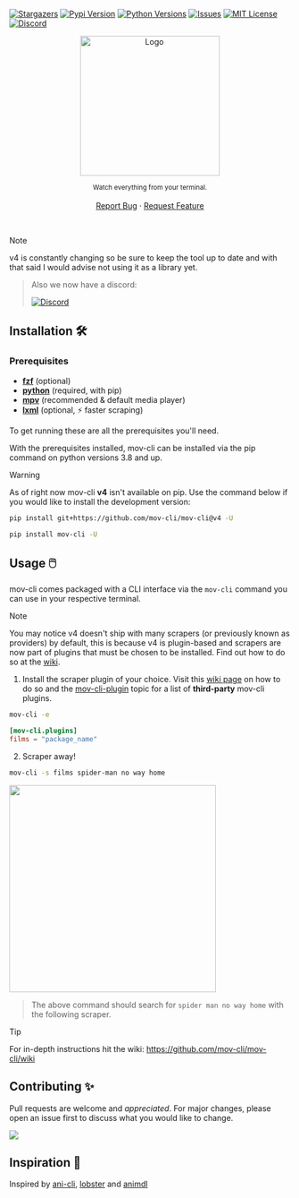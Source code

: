 <a name="readme-top"></a>

[![Stargazers][stars-shield]][stars-url]
[![Pypi Version][pypi-shield]][pypi-url]
[![Python Versions][python-shield]][pypi-url]
[![Issues][issues-shield]][issues-url]
[![MIT License][license-shield]][license-url]
[![Discord][discord-shield]][discord-url]

<div align="center">

  <a href="https://github.com/mov-cli/mov-cli">
    <img src="https://github.com/mov-cli/mov-cli/assets/132799819/a23bec13-881d-41b9-b596-b31c6698b89e" alt="Logo" width="250">
  </a>

  <sub>Watch everything from your terminal.</sub>
  <br>
  <br>
  <a href="https://github.com/mov-cli/mov-cli/issues">Report Bug</a>
  ·
  <a href="https://github.com/mov-cli/mov-cli/issues">Request Feature</a>

</div>

<br>

> [!Note]
> v4 is constantly changing so be sure to keep the tool up to date and with that said I would advise not using it as a library yet.
>
> > Also we now have a discord:
> >
> > [![Discord](https://img.shields.io/badge/Discord-%235865F2.svg?style=for-the-badge&logo=discord&logoColor=white)](https://discord.gg/BMzC7ePsBV)

## Installation 🛠️
### Prerequisites
- **[fzf](https://github.com/junegunn/fzf?tab=readme-ov-file#installation)** (optional)
- **[python](https://www.python.org/downloads/)** (required, with pip)
- **[mpv](https://mpv.io/installation/)** (recommended & default media player)
- **[lxml](https://pypi.org/project/lxml/)** (optional, ⚡ faster scraping)

To get running these are all the prerequisites you'll need.

With the prerequisites installed, mov-cli can be installed via the pip command on python versions 3.8 and up.

> [!WARNING]
> As of right now mov-cli **v4** isn't available on pip. Use the command below if you would like to install the development version:
> ```sh
> pip install git+https://github.com/mov-cli/mov-cli@v4 -U
> ```

```sh
pip install mov-cli -U
```

## Usage 🖱️
mov-cli comes packaged with a CLI interface via the `mov-cli` command you can use in your respective terminal. 

> [!NOTE]
> You may notice v4 doesn't ship with many scrapers (or previously known as providers) by default, this is because v4 is plugin-based and scrapers are now part of plugins that must be chosen to be installed.
> Find out how to do so at the [wiki](https://github.com/mov-cli/mov-cli/wiki#plugins).

1. Install the scraper plugin of your choice. Visit this [wiki page](https://github.com/mov-cli/mov-cli/wiki#plugins) on how to do so and the [mov-cli-plugin](https://github.com/topics/mov-cli-plugin) topic for a list of **third-party** mov-cli plugins.
```sh
mov-cli -e
```
```toml
[mov-cli.plugins]
films = "package_name"
```

2. Scraper away!
```sh
mov-cli -s films spider-man no way home
```
<img width="370px" src="https://github.com/mov-cli/mov-cli/assets/66202304/86189cab-b246-405e-a266-6c624bee2d36">

> The above command should search for `spider man no way home` with the following scraper.

> [!TIP]
> For in-depth instructions hit the wiki: https://github.com/mov-cli/mov-cli/wiki

## Contributing ✨
Pull requests are welcome and *appreciated*. For major changes, please open an issue first to discuss what you would like to change.

<a href = "https://github.com/mov-cli/mov-cli/graphs/contributors">
  <img src = "https://contrib.rocks/image?repo=mov-cli/mov-cli"/>
</a>

## Inspiration 🌟
Inspired by [ani-cli](https://github.com/pystardust/ani-cli), [lobster](https://github.com/justchokingaround/lobster) and [animdl](https://github.com/justfoolingaround/animdl)


<!-- MARKDOWN LINKS & IMAGES -->
<!-- https://www.markdownguide.org/basic-syntax/#reference-style-links -->
[contributors-shield]: https://img.shields.io/github/contributors/mov-cli/mov-cli.svg?style=for-the-badge
[contributors-url]: https://github.com/mov-cli/mov-cli/graphs/contributors
[forks-shield]: https://img.shields.io/github/forks/mov-cli/mov-cli.svg?style=for-the-badge
[forks-url]: https://github.com/mov-cli/mov-cli/network/members
[stars-shield]: https://img.shields.io/github/stars/mov-cli/mov-cli?style=flat
[stars-url]: https://github.com/mov-cli/mov-cli/stargazers
[pypi-shield]: https://img.shields.io/pypi/v/mov-cli?style=flat
[pypi-url]: https://pypi.org/project/mov-cli/
[python-shield]: https://img.shields.io/pypi/pyversions/mov-cli?style=flat
[issues-shield]: https://img.shields.io/github/issues/mov-cli/mov-cli?style=flat
[issues-url]: https://github.com/mov-cli/mov-cli/issues
[license-shield]: https://img.shields.io/github/license/mov-cli/mov-cli?style=flat
[license-url]: ./LICENSE
[discord-shield]: https://img.shields.io/badge/Discord-7289da?logo=discord&logoColor=white
[discord-url]: https://discord.gg/BMzC7ePsBV
